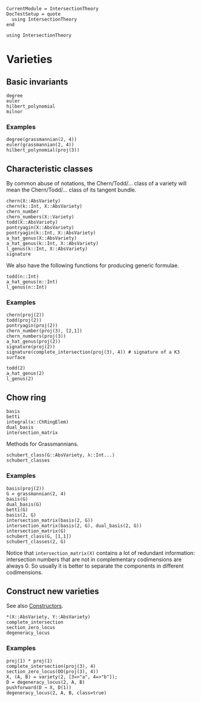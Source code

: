 ```@meta
CurrentModule = IntersectionTheory
DocTestSetup = quote
  using IntersectionTheory
end
```
```@setup repl
using IntersectionTheory
```
# Varieties
## Basic invariants
```@docs
degree
euler
hilbert_polynomial
milnor
```
### Examples
```@repl repl
degree(grassmannian(2, 4))
euler(grassmannian(2, 4))
hilbert_polynomial(proj(3))
```
## Characteristic classes
By common abuse of notations, the Chern/Todd/... class of a variety will mean
the Chern/Todd/... class of its tangent bundle.
```@docs
chern(X::AbsVariety)
chern(k::Int, X::AbsVariety)
chern_number
chern_numbers(X::Variety)
todd(X::AbsVariety)
pontryagin(X::AbsVariety)
pontryagin(k::Int, X::AbsVariety)
a_hat_genus(X::AbsVariety)
a_hat_genus(k::Int, X::AbsVariety)
l_genus(k::Int, X::AbsVariety)
signature
```
We also have the following functions for producing generic formulae.
```@docs
todd(n::Int)
a_hat_genus(n::Int)
l_genus(n::Int)
```
### Examples
```@repl repl
chern(proj(2))
todd(proj(2))
pontryagin(proj(2))
chern_number(proj(3), [2,1])
chern_numbers(proj(3))
a_hat_genus(proj(2))
signature(proj(2))
signature(complete_intersection(proj(3), 4)) # signature of a K3 surface
```
```@repl repl
todd(2)
a_hat_genus(2)
l_genus(2)
```
## Chow ring
```@docs
basis
betti
integral(x::ChRingElem)
dual_basis
intersection_matrix
```
Methods for Grassmannians.
```@docs
schubert_class(G::AbsVariety, λ::Int...)
schubert_classes
```
### Examples
```@repl repl
basis(proj(2))
G = grassmannian(2, 4)
basis(G)
dual_basis(G)
betti(G)
basis(2, G)
intersection_matrix(basis(2, G))
intersection_matrix(basis(2, G), dual_basis(2, G))
intersection_matrix(G)
schubert_class(G, [1,1])
schubert_classes(2, G)
```
Notice that `intersection_matrix(X)` contains a lot of redundant information:
intersection numbers that are not in complementary codimensions are always 0.
So usually it is better to separate the components in different codimensions.
## Construct new varieties
See also [Constructors](@ref).
```@docs
*(X::AbsVariety, Y::AbsVariety)
complete_intersection
section_zero_locus
degeneracy_locus
```
### Examples
```@repl repl
proj(1) * proj(1)
complete_intersection(proj(3), 4)
section_zero_locus(OO(proj(3), 4))
X, (A, B) = variety(2, [3=>"a", 4=>"b"]);
D = degeneracy_locus(2, A, B)
pushforward(D → X, D(1))
degeneracy_locus(2, A, B, class=true)
```
